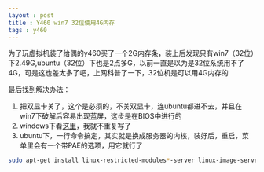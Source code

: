 ```yaml
---
layout : post 
title : Y460 win7 32位使用4G内存
tags : y460
---
```


为了玩虚拟机装了给偶的y460买了一个2G内存条，装上后发现只有win7（32位）下2.49G,ubuntu（32位）下也是2点多G，以前一直是以为是32位系统用不了4G，可是这也差太多了吧，上网科普了一下，32位机是可以用4G内存的

最后找到解决办法：

1. 把双显卡关了，这个是必须的，不关双显卡，连ubuntu都进不去，并且在win7下破解后容易出现蓝屏，这步是在BIOS中进行的
2. windows下看<a title="新浪科技~不会有毒滴" href="http://tech.sina.com.cn/h/2010-01-21/05401223748.shtml" target="_blank">这里</a>，我就不重复写了
3. ubuntu下，一行命令搞定，其实就是换成服务器的内核，装好后，重启，菜单里会有一个带PAE的选项，用它就行了

```bash
sudo apt-get install linux-restricted-modules*-server linux-image-server linux-headers-server linux-server
```
